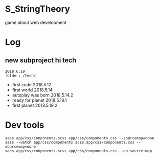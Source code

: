 # S_StringTheory
game about web development

# Log

##  new subproject hi tech
    2018.6.19
    folder: /tech/


- first code 2018.5.12
- first world 2018.5.14
- autoplay was born 2018.5.14.2
- ready for planet 2018.5.19.1
- first planet 2018.5.19.2

# Dev tools

```
sass app/css/components.scss app/css/components.css --sourcemap=none
sass --watch app/css/components.scss:app/css/components.css --sourcemap=none
sass app/css/components.scss app/css/components.css --no-source-map
```
